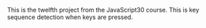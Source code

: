 This is the twelfth project from the JavaScript30 course. This is key sequence detection when keys are pressed.
